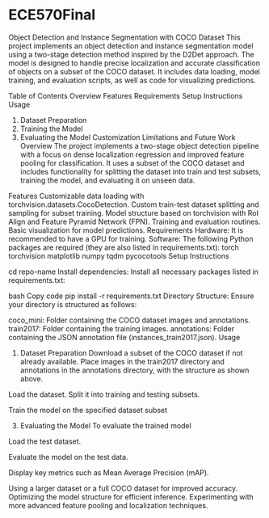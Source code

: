 # ECE570Final
Object Detection and Instance Segmentation with COCO Dataset
This project implements an object detection and instance segmentation model using a two-stage detection method inspired by the D2Det approach. The model is designed to handle precise localization and accurate classification of objects on a subset of the COCO dataset. It includes data loading, model training, and evaluation scripts, as well as code for visualizing predictions.

Table of Contents
Overview
Features
Requirements
Setup Instructions
Usage
1. Dataset Preparation
2. Training the Model
3. Evaluating the Model
Customization
Limitations and Future Work
Overview
The project implements a two-stage object detection pipeline with a focus on dense localization regression and improved feature pooling for classification. It uses a subset of the COCO dataset and includes functionality for splitting the dataset into train and test subsets, training the model, and evaluating it on unseen data.

Features
Customizable data loading with torchvision.datasets.CocoDetection.
Custom train-test dataset splitting and sampling for subset training.
Model structure based on torchvision with RoI Align and Feature Pyramid Network (FPN).
Training and evaluation routines.
Basic visualization for model predictions.
Requirements
Hardware: It is recommended to have a GPU for training.
Software: The following Python packages are required (they are also listed in requirements.txt):
torch
torchvision
matplotlib
numpy
tqdm
pycocotools
Setup Instructions

cd repo-name
Install dependencies: Install all necessary packages listed in requirements.txt:

bash
Copy code
pip install -r requirements.txt
Directory Structure: Ensure your directory is structured as follows:


coco_mini: Folder containing the COCO dataset images and annotations.
train2017: Folder containing the training images.
annotations: Folder containing the JSON annotation file (instances_train2017.json).
Usage
1. Dataset Preparation
Download a subset of the COCO dataset if not already available. Place images in the train2017 directory and annotations in the annotations directory, with the structure as shown above.

Load the dataset.
Split it into training and testing subsets.

Train the model on the specified dataset subset

3. Evaluating the Model
To evaluate the trained model

Load the test dataset.

Evaluate the model on the test data.

Display key metrics such as Mean Average Precision (mAP).

Using a larger dataset or a full COCO dataset for improved accuracy.
Optimizing the model structure for efficient inference.
Experimenting with more advanced feature pooling and localization techniques.
